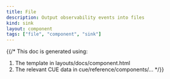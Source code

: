 ```yaml
---
title: File
description: Output observability events into files
kind: sink
layout: component
tags: ["file", "component", "sink"]
---
```


{{/*
This doc is generated using:

1. The template in layouts/docs/component.html
2. The relevant CUE data in cue/reference/components/...
*/}}
